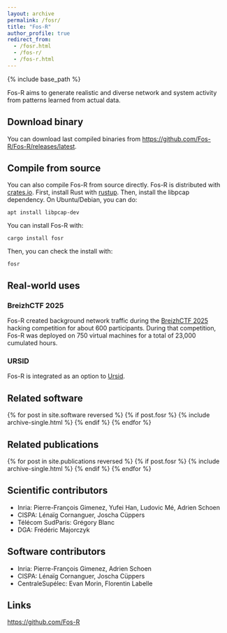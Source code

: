 ```yaml
---
layout: archive
permalink: /fosr/
title: "Fos-R"
author_profile: true
redirect_from: 
  - /fosr.html
  - /fos-r/
  - /fos-r.html
---
```


{% include base_path %}

Fos-R aims to generate realistic and diverse network and system activity from patterns learned from actual data.

## Download binary

You can download last compiled binaries from <https://github.com/Fos-R/Fos-R/releases/latest>.

## Compile from source

You can also compile Fos-R from source directly. Fos-R is distributed with [crates.io](https://crates.io/crates/fosr). First, install Rust with [rustup](https://rustup.rs/). Then, install the libpcap dependency. On Ubuntu/Debian, you can do:

`apt install libpcap-dev`

You can install Fos-R with:

`cargo install fosr`

Then, you can check the install with:

`fosr`

## Real-world uses

### BreizhCTF 2025

Fos-R created background network traffic during the [BreizhCTF 2025](https://www.breizhctf.com/) hacking competition for about 600 participants. During that competition, Fos-R was deployed on 750 virtual machines for a total of 23,000 cumulated hours.

### URSID

Fos-R is integrated as an option to [Ursid](https://ursid.readthedocs.io/en/latest/).

## Related software

{% for post in site.software reversed %}
  {% if post.fosr %}
    {% include archive-single.html %}
  {% endif %}
{% endfor %}

## Related publications

{% for post in site.publications reversed %}
  {% if post.fosr %}
    {% include archive-single.html %}
  {% endif %}
{% endfor %}

## Scientific contributors

- Inria: Pierre-François Gimenez, Yufei Han, Ludovic Mé, Adrien Schoen
- CISPA: Lénaïg Cornanguer, Joscha Cüppers
- Télécom SudParis: Grégory Blanc
- DGA: Frédéric Majorczyk

## Software contributors

- Inria: Pierre-François Gimenez, Adrien Schoen
- CISPA: Lénaïg Cornanguer, Joscha Cüppers
- CentraleSupélec: Evan Morin, Florentin Labelle

## Links

<https://github.com/Fos-R>
